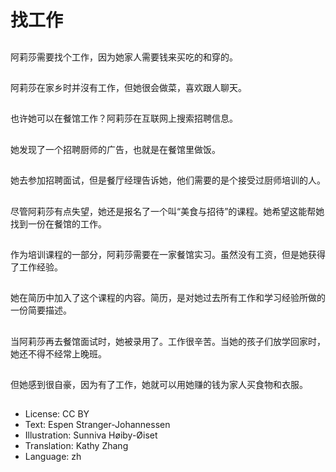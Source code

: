 # 找工作

##
阿莉莎需要找个工作，因为她家人需要钱来买吃的和穿的。

##
阿莉莎在家乡时并沒有工作，但她很会做菜，喜欢跟人聊天。

##
也许她可以在餐馆工作？阿莉莎在互联网上搜索招聘信息。

##
她发现了一个招聘厨师的广告，也就是在餐馆里做饭。

##
她去参加招聘面试，但是餐厅经理告诉她，他们需要的是个接受过厨师培训的人。

##
尽管阿莉莎有点失望，她还是报名了一个叫“美食与招待”的课程。她希望这能帮她找到一份在餐馆的工作。

##
作为培训课程的一部分，阿莉莎需要在一家餐馆实习。虽然没有工资，但是她获得了工作经验。

##
她在简历中加入了这个课程的内容。简历，是对她过去所有工作和学习经验所做的一份简要描述。

##
当阿莉莎再去餐馆面试时，她被录用了。工作很辛苦。当她的孩子们放学回家时，她还不得不经常上晚班。

##
但她感到很自豪，因为有了工作，她就可以用她赚的钱为家人买食物和衣服。

##
* License: CC BY
* Text: Espen Stranger-Johannessen
* Illustration: Sunniva Høiby-Øiset
* Translation: Kathy Zhang
* Language: zh
